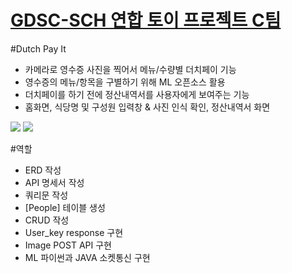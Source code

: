 [GDSC-SCH 연합 토이 프로젝트 C팀](https://www.notion.so/GDSC-SCH-C-fcac7de44d46471fa663d60a952bd0e4)
=============================
#Dutch Pay It

- 카메라로 영수증 사진을 찍어서 메뉴/수량별 더치페이 기능
- 영수증의 메뉴/항목을 구별하기 위해 ML 오픈소스 활용
- 더치페이를 하기 전에 정산내역서를 사용자에게 보여주는 기능
- 홈화면, 식당명 및 구성원 입력창 & 사진 인식 확인, 정산내역서 화면



<img src="https://s3.us-west-2.amazonaws.com/secure.notion-static.com/fe660e1b-db1f-4336-9aa8-cb816151d303/Untitled.png?X-Amz-Algorithm=AWS4-HMAC-SHA256&X-Amz-Content-Sha256=UNSIGNED-PAYLOAD&X-Amz-Credential=AKIAT73L2G45EIPT3X45%2F20230207%2Fus-west-2%2Fs3%2Faws4_request&X-Amz-Date=20230207T080221Z&X-Amz-Expires=86400&X-Amz-Signature=a963d9d9fb5c2516160e649b23b5b770a13f2c3b530ea22157109eab7d9b4ad2&X-Amz-SignedHeaders=host&response-content-disposition=filename%3D%22Untitled.png%22&x-id=GetObject"></img>
<img src="https://s3.us-west-2.amazonaws.com/secure.notion-static.com/0f2523bb-9986-43aa-8137-2d3dc43bc402/KakaoTalk_20230122_234722240.jpg?X-Amz-Algorithm=AWS4-HMAC-SHA256&X-Amz-Content-Sha256=UNSIGNED-PAYLOAD&X-Amz-Credential=AKIAT73L2G45EIPT3X45%2F20230207%2Fus-west-2%2Fs3%2Faws4_request&X-Amz-Date=20230207T080356Z&X-Amz-Expires=86400&X-Amz-Signature=5832ad0b9c3f3172abea8f77caa6db36b3a6e52de95f5408eab7ea81b1e16ebe&X-Amz-SignedHeaders=host&response-content-disposition=filename%3D%22KakaoTalk_20230122_234722240.jpg%22&x-id=GetObject"></img>

#역할
- ERD 작성
- API 명세서 작성
- 쿼리문 작성
- [People] 테이블 생성
- CRUD 작성
- User_key response 구현
- Image POST API 구현
- ML 파이썬과 JAVA 소켓통신 구현

